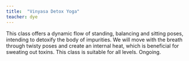 ```yaml
---
title:  "Vinyasa Detox Yoga"
teacher: dye
---
```

This class offers a dynamic flow of standing, balancing and sitting poses, intending to detoxify the body of impurities. We will move with the breath through twisty poses and create an internal heat, which is beneficial for sweating out toxins. This class is suitable for all levels. Ongoing.
